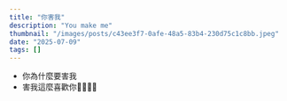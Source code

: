 ```yaml
---
title: "你害我"
description: "You make me"
thumbnail: "/images/posts/c43ee3f7-0afe-48a5-83b4-230d75c1c8bb.jpeg"
date: "2025-07-09"
tags: []
---
```

- 你為什麼要害我
- 害我這麼喜歡你🤬🤬😭😭
